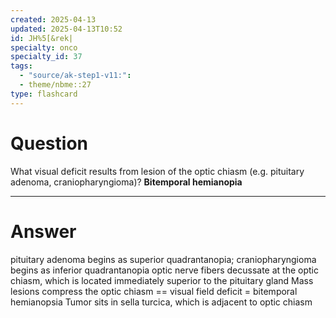 ```yaml
---
created: 2025-04-13
updated: 2025-04-13T10:52
id: JH%5[&rek|
specialty: onco
specialty_id: 37
tags:
  - "source/ak-step1-v11:": 
  - theme/nbme::27
type: flashcard
---
```


# Question
What visual deficit results from lesion of the optic chiasm (e.g. pituitary adenoma, craniopharyngioma)?    **Bitemporal hemianopia**

---

# Answer
pituitary adenoma begins as superior quadrantanopia; craniopharyngioma begins as inferior quadrantanopia     optic nerve fibers decussate at the optic chiasm, which is located immediately superior to the pituitary gland   Mass lesions compress the optic chiasm == visual field deficit = bitemporal hemianopsia    Tumor sits in sella turcica, which is adjacent to optic chiasm